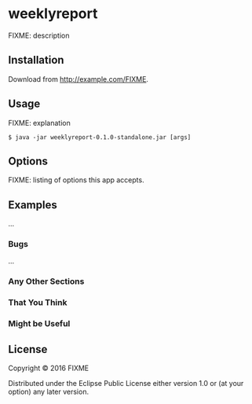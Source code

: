 # weeklyreport

FIXME: description

## Installation

Download from http://example.com/FIXME.

## Usage

FIXME: explanation

    $ java -jar weeklyreport-0.1.0-standalone.jar [args]

## Options

FIXME: listing of options this app accepts.

## Examples

...

### Bugs

...

### Any Other Sections
### That You Think
### Might be Useful

## License

Copyright © 2016 FIXME

Distributed under the Eclipse Public License either version 1.0 or (at
your option) any later version.
